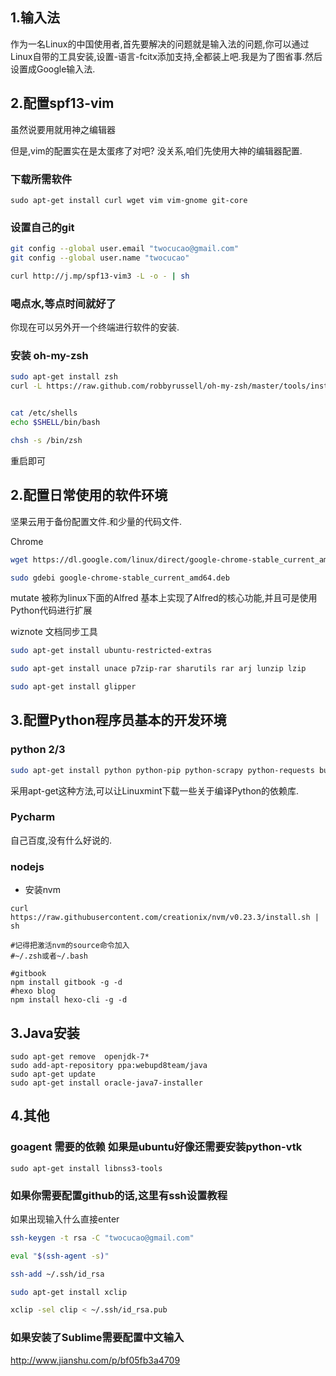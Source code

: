 
## 1.输入法
作为一名Linux的中国使用者,首先要解决的问题就是输入法的问题,你可以通过Linux自带的工具安装,设置-语言-fcitx添加支持,全都装上吧.我是为了图省事.然后设置成Google输入法.

## 2.配置spf13-vim

虽然说要用就用神之编辑器

但是,vim的配置实在是太蛋疼了对吧?
没关系,咱们先使用大神的编辑器配置.

### 下载所需软件

```
sudo apt-get install curl wget vim vim-gnome git-core
```

### 设置自己的git

```bash
git config --global user.email "twocucao@gmail.com"
git config --global user.name "twocucao"

curl http://j.mp/spf13-vim3 -L -o - | sh
```

### 喝点水,等点时间就好了

你现在可以另外开一个终端进行软件的安装.


### 安装 oh-my-zsh

```bash
sudo apt-get install zsh
curl -L https://raw.github.com/robbyrussell/oh-my-zsh/master/tools/install.sh | sh


cat /etc/shells
echo $SHELL/bin/bash

chsh -s /bin/zsh
```

重启即可

## 2.配置日常使用的软件环境

坚果云用于备份配置文件.和少量的代码文件.

Chrome
```bash
wget https://dl.google.com/linux/direct/google-chrome-stable_current_amd64.deb

sudo gdebi google-chrome-stable_current_amd64.deb
```
mutate 被称为linux下面的Alfred 基本上实现了Alfred的核心功能,并且可是使用Python代码进行扩展

wiznote 文档同步工具

```bash
sudo apt-get install ubuntu-restricted-extras

sudo apt-get install unace p7zip-rar sharutils rar arj lunzip lzip

sudo apt-get install glipper
```

## 3.配置Python程序员基本的开发环境

### python 2/3

```bash
sudo apt-get install python python-pip python-scrapy python-requests build-essential python-dev ipython python3 python3-pip python3-requests python3-dev ipython3
```
采用apt-get这种方法,可以让Linuxmint下载一些关于编译Python的依赖库.

### Pycharm

自己百度,没有什么好说的.

### nodejs

 - 安装nvm
```
curl https://raw.githubusercontent.com/creationix/nvm/v0.23.3/install.sh | sh

#记得把激活nvm的source命令加入
#~/.zsh或者~/.bash

#gitbook
npm install gitbook -g -d
#hexo blog
npm install hexo-cli -g -d
```



## 3.Java安装

```
sudo apt-get remove  openjdk-7*
sudo add-apt-repository ppa:webupd8team/java
sudo apt-get update
sudo apt-get install oracle-java7-installer
```

## 4.其他
### goagent 需要的依赖  如果是ubuntu好像还需要安装python-vtk

```
sudo apt-get install libnss3-tools
```

### 如果你需要配置github的话,这里有ssh设置教程

如果出现输入什么直接enter

```bash
ssh-keygen -t rsa -C "twocucao@gmail.com"

eval "$(ssh-agent -s)"

ssh-add ~/.ssh/id_rsa

sudo apt-get install xclip

xclip -sel clip < ~/.ssh/id_rsa.pub
```

### 如果安装了Sublime需要配置中文输入

http://www.jianshu.com/p/bf05fb3a4709

